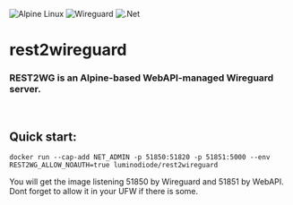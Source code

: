 ![Alpine Linux](https://img.shields.io/badge/Alpine_Linux-%230D597F.svg?style=for-the-badge&logo=alpine-linux&logoColor=white) 
![Wireguard](https://img.shields.io/badge/wireguard-%2388171A.svg?style=for-the-badge&logo=wireguard&logoColor=white)
![.Net](https://img.shields.io/badge/.NET-5C2D91?style=for-the-badge&logo=.net&logoColor=white)
# rest2wireguard
### REST2WG is an Alpine-based WebAPI-managed Wireguard server.
<br/>

## Quick start:
    docker run --cap-add NET_ADMIN -p 51850:51820 -p 51851:5000 --env REST2WG_ALLOW_NOAUTH=true luminodiode/rest2wireguard
You will get the image listening 51850 by Wireguard and 51851 by WebAPI. Dont forget to allow it in your UFW if there is some.
